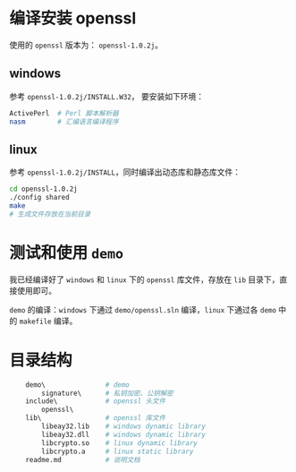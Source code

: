 # 编译安装 openssl #
使用的 `openssl` 版本为： `openssl-1.0.2j`。

## windows 
参考 `openssl-1.0.2j/INSTALL.W32`， 要安装如下环境：
```sh
ActivePerl  # Perl 脚本解析器
nasm        # 汇编语言编译程序
```

## linux
参考 `openssl-1.0.2j/INSTALL`，同时编译出动态库和静态库文件：
```sh
cd openssl-1.0.2j
./config shared
make
# 生成文件存放在当前目录
```


# 测试和使用 `demo` #
我已经编译好了 `windows` 和 `linux` 下的 `openssl` 库文件，存放在 `lib` 目录下，直接使用即可。

`demo` 的编译：`windows` 下通过 `demo/openssl.sln` 编译，`linux` 下通过各 `demo` 中的 `makefile` 编译。


# 目录结构 #
```sh
    demo\               # demo
        signature\      # 私钥加密、公钥解密
    include\            # openssl 头文件
        openssl\ 
    lib\                # openssl 库文件
        libeay32.lib    # windows dynamic library
        libeay32.dll    # windows dynamic library
        libcrypto.so    # linux dynamic library
        libcrypto.a     # linux static library
    readme.md           # 说明文档
```
